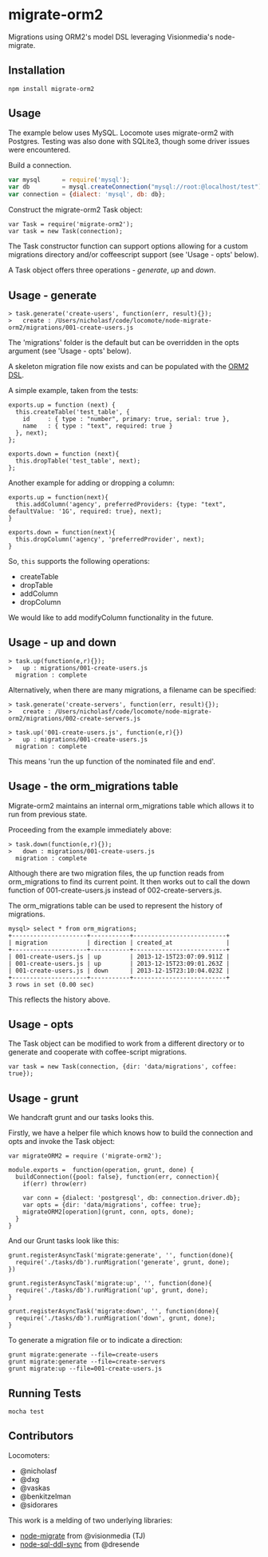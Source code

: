 # migrate-orm2

Migrations using ORM2's model DSL leveraging Visionmedia's node-migrate.

## Installation

```
npm install migrate-orm2
```

## Usage

The example below uses MySQL. Locomote uses migrate-orm2 with Postgres. Testing was also done with SQLite3, though some driver issues were encountered.

Build a connection.

```js
var mysql      = require('mysql');
var db         = mysql.createConnection("mysql://root:@localhost/test");
var connection = {dialect: 'mysql', db: db};
```

Construct the migrate-orm2 Task object:

```
var Task = require('migrate-orm2');
var task = new Task(connection);
```

The Task constructor function can support options allowing for a custom migrations directory and/or coffeescript support (see 'Usage - opts' below).

A Task object offers three operations - *generate*, *up* and *down*.

## Usage - generate

```
> task.generate('create-users', function(err, result){});
>   create : /Users/nicholasf/code/locomote/node-migrate-orm2/migrations/001-create-users.js

```

The 'migrations' folder is the default but can be overridden in the opts argument (see 'Usage - opts' below).

A skeleton migration file now exists and can be populated with the [ORM2 DSL](https://github.com/dresende/node-sql-ddl-sync#example).

A simple example, taken from the tests:

```
exports.up = function (next) {
  this.createTable('test_table', {
    id     : { type : "number", primary: true, serial: true },
    name   : { type : "text", required: true }
  }, next);
};

exports.down = function (next){
  this.dropTable('test_table', next);
};

```

Another example for adding or dropping a column:

```
exports.up = function(next){
  this.addColumn('agency', preferredProviders: {type: "text", defaultValue: '1G', required: true}, next);
}

exports.down = function(next){
  this.dropColumn('agency', 'preferredProvider', next);
}
```

So, ```this``` supports the following operations:

* createTable
* dropTable
* addColumn
* dropColumn

We would like to add modifyColumn functionality in the future.

## Usage - up and down

```
> task.up(function(e,r){});
>   up : migrations/001-create-users.js
  migration : complete
```

Alternatively, when there are many migrations, a filename can be specified:

```
> task.generate('create-servers', function(err, result){});
>   create : /Users/nicholasf/code/locomote/node-migrate-orm2/migrations/002-create-servers.js

> task.up('001-create-users.js', function(e,r){})
>   up : migrations/001-create-users.js
  migration : complete
```

This means 'run the up function of the nominated file and end'.

## Usage - the orm_migrations table

Migrate-orm2 maintains an internal orm_migrations table which allows it to run from previous state.

Proceeding from the example immediately above:

```
> task.down(function(e,r){});
>   down : migrations/001-create-users.js
  migration : complete
```

Although there are two migration files, the up function reads from orm_migrations to find its current point. It then works out to call the down function of 001-create-users.js instead of 002-create-servers.js.

The orm_migrations table can be used to represent the history of migrations.

```
mysql> select * from orm_migrations;
+---------------------+-----------+--------------------------+
| migration           | direction | created_at               |
+---------------------+-----------+--------------------------+
| 001-create-users.js | up        | 2013-12-15T23:07:09.911Z |
| 001-create-users.js | up        | 2013-12-15T23:09:01.263Z |
| 001-create-users.js | down      | 2013-12-15T23:10:04.023Z |
+---------------------+-----------+--------------------------+
3 rows in set (0.00 sec)

```

This reflects the history above.

## Usage - opts

The Task object can be modified to work from a different directory or to generate and cooperate with coffee-script migrations.

```
var task = new Task(connection, {dir: 'data/migrations', coffee: true});
```

## Usage - grunt

We handcraft grunt and our tasks looks this.

Firstly, we have a helper file which knows how to build the connection and opts and invoke the Task object:

```
var migrateORM2 = require ('migrate-orm2');

module.exports =  function(operation, grunt, done) {
  buildConnection({pool: false}, function(err, connection){
    if(err) throw(err)

    var conn = {dialect: 'postgresql', db: connection.driver.db};
    var opts = {dir: 'data/migrations', coffee: true};
    migrateORM2[operation](grunt, conn, opts, done);
  }
}
```

And our Grunt tasks look like this:

```
grunt.registerAsyncTask('migrate:generate', '', function(done){
  require('./tasks/db').runMigration('generate', grunt, done);
})

grunt.registerAsyncTask('migrate:up', '', function(done){
  require('./tasks/db').runMigration('up', grunt, done);
}

grunt.registerAsyncTask('migrate:down', '', function(done){
  require('./tasks/db').runMigration('down', grunt, done);
}
```

To generate a migration file or to indicate a direction:

```
grunt migrate:generate --file=create-users
grunt migrate:generate --file=create-servers
grunt migrate:up --file=001-create-users.js
```

## Running Tests

```
mocha test
```

## Contributors

Locomoters:
* @nicholasf
* @dxg
* @vaskas
* @benkitzelman
* @sidorares

This work is a melding of two underlying libraries:

* [node-migrate](https://github.com/visionmedia/node-migrate) from @visionmedia (TJ)
* [node-sql-ddl-sync](https://github.com/dresende/node-sql-ddl-sync) from @dresende

